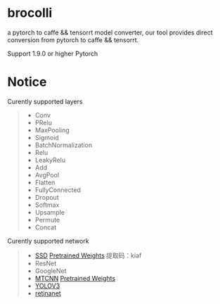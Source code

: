 # brocolli

a pytorch to caffe && tensorrt model converter, our tool provides direct conversion from pytorch to caffe && tensorrt.

Support 1.9.0 or higher Pytorch

# Notice 

Curently supported layers
> * Conv
> * PRelu
> * MaxPooling
> * Sigmoid
> * BatchNormalization
> * Relu
> * LeakyRelu
> * Add
> * AvgPool
> * Flatten
> * FullyConnected
> * Dropout
> * Softmax
> * Upsample
> * Permute
> * Concat


Curently supported network
> * [SSD](https://github.com/inisis/ssd.pytorch) [Pretrained Weights](https://pan.baidu.com/s/1SqAt-BldJSffZR_1tuQmIw) 
提取码：kiaf
> * ResNet
> * GoogleNet
> * [MTCNN](https://github.com/inisis/DFace) [Pretrained Weights](https://github.com/inisis/DFace/tree/master/model_store) 
> * [YOLOV3](https://github.com/eriklindernoren/PyTorch-YOLOv3)
> * [retinanet](https://github.com/yhenon/pytorch-retinanet)
